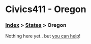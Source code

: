 # Civics411 - Oregon

### [Index](../../README.md) > [States](../) > Oregon

Nothing here yet.. but [you can help](../../CONTRIBUTING.md)!
